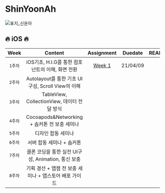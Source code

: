 # ShinYoonAh
![표지_신윤아](https://user-images.githubusercontent.com/60260284/113490328-32d28f80-9504-11eb-9e0e-a053a84ae27e.png)

## 🔥 iOS 🔥

|Week      |Content     |Assignment  |Duedate |README |   
|:------------:|:----------:|:-----:|:----------:|:------:|
|`1주차`|iOS기초, H.I.G를 통한 컴포넌트의 이해, 화면 전환 |[Week 1](https://github.com/28th-BE-SOPT-iOS-Part/ShinYoonAh/tree/main/assignment/PA1)|21/04/09 ||
|`2주차`|Autolayout를 통한 기초 UI구성, Scroll View의 이해 || ||
|`3주차`|TableView, CollectionView, 데이터 전달 방식 || ||
|`4주차`|Cocoapods&Networking + 솝커톤 전 보충 세미나 || ||
|`5주차`|디자인 합동 세미나 || ||
|`6주차`|서버 합동 세미나 + 솝커톤 || ||
|`7주차`|클론 코딩을 통한 실전 UI구성, Animation, 통신 보충 || ||
|`8주차`|기획 경선 + 앱잼 전 보충 세미나 + 앱스토어 배포 가이드 || ||
